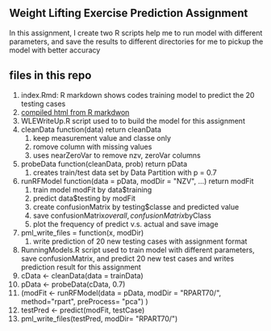 ## Weight Lifting Exercise Prediction Assignment
In this assignment, I create two R scripts help me to run model with different parameters, and save the results to different directories for me to pickup the model with better accuracy
## files in this repo
1. index.Rmd: R markdown shows codes training model to predict the 20 testing cases
1. [compiled html from R markdwon](http://powertsai.github.io/WLEPredictionModel/)
1. WLEWriteUp.R script used to to build the model for this assignment
  1. cleanData function(data) return cleanData
      1. keep measurement value and classe only
      2. romove column with missing values
      3. uses nearZeroVar to remove nzv, zeroVar columns
  2. probeData function(cleanData, prob) return pData
      1. creates train/test data set by Data Partition with p = 0.7
  3. runRFModel function(data = pData, modDir = "NZV", ...) return modFit
      1. train model modFit by data$training
      1. predict data$testing by modFit
      1. create confusionMatrix by testing$classe and predicted value
      1. save confusionMatrix$overall , confusionMatrix$byClass
      1. plot the frequency of predict v.s. actual and save image
  4. pml_write_files = function(x, modDir)
      1. write prediction of 20 new testing cases with assignment format
1. RunningModels.R script used to train model with different parameters, save confusionMatrix, and predict 20 new test cases and writes prediction result for this assignment
  1. cData <- cleanData(data = trainData)
  2. pData <- probeData(cData, 0.7)
  3. (modFit <- runRFModel(data = pData,  modDir = "RPART70/", method="rpart", preProcess= "pca") )
  4. testPred <- predict(modFit, testCase)
  5. pml_write_files(testPred, modDir= "RPART70/")  
